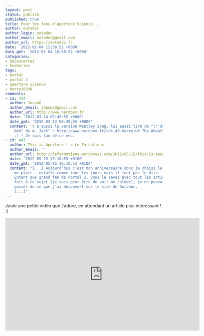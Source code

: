 ```yaml
---
layout: post
status: publish
published: true
title: Pour les fans d'Aperture Science...
author: outadoc
author_login: outadoc
author_email: outadoc@gmail.com
author_url: https://outadoc.fr
date: '2012-02-04 11:58:52 +0000'
date_gmt: '2012-02-04 10:58:52 +0000'
categories:
- Découvertes
- Geekeries
tags:
- portal
- portal 2
- aperture science
- Harry101UK
comments:
- id: 434
  author: JosuaG
  author_email: jdpepi@gmail.com
  author_url: http://www.nerdbox.fr
  date: '2012-03-14 07:49:55 +0000'
  date_gmt: '2012-03-14 06:49:55 +0000'
  content: 'Y à aussi la version Weatley Song, lui aussi tiré de "l''étrange
    Noël de m. Jack" : http://www.nerdbox.fr/cdc-49-Harry-UK-The-Wheatley-Song.html
    :) ! Je suis fan de ce mec.'
- id: 443
  author: This is Aperture ! « Le Farnotiens
  author_email: ''
  author_url: http://lefarnotiens.wordpress.com/2012/05/15/this-is-aperture/
  date: '2012-05-15 17:10:53 +0100'
  date_gmt: '2012-05-15 16:10:53 +0100'
  content: "[...] Aujourd’hui c’est mon anniversaire donc je choisi le thème qui
    me plait - enfaîte comme tout les jours mais il faut pas le dire.
    Entant que grand fan de Portal 2, vous le savez avec tout les articles que je
    fait à ce sujet (je vais peut être de voir me calmer), je ne pouvais
    passer de ce que j’ai découvert sur le site de Outadoc.
    [...]"
---
```

<p>Juste une petite vidéo que j'adore, en attendant un article plus intéressant ! :)</p>
<p><iframe src="http://www.youtube.com/embed/JZIVmKOdrBk" frameborder="0" width="620" height="360"></iframe></p>
